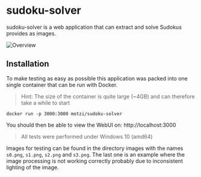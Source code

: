# sudoku-solver

sudoku-solver is a web application that can extract and solve Sudokus provides as images.

![Overview](./images/overview.PNG)

## Installation

To make testing as easy as possible this application was packed into one single container that can be run with Docker.
> Hint: The size of the container is quite large (~4GB) and can therefore take a while to start
```
docker run -p 3000:3000 motzi/sudoku-solver
```

You should then be able to view the WebUI on: http://localhost:3000

> All tests were performed under Windows 10 (amd64)

Images for testing can be found in the directory images with the names `s0.png`, `s1.png`, `s2.png` and `s3.png`.
The last one is an example where the image processing is not working correctly probably due to inconsistent lighting of the image.
